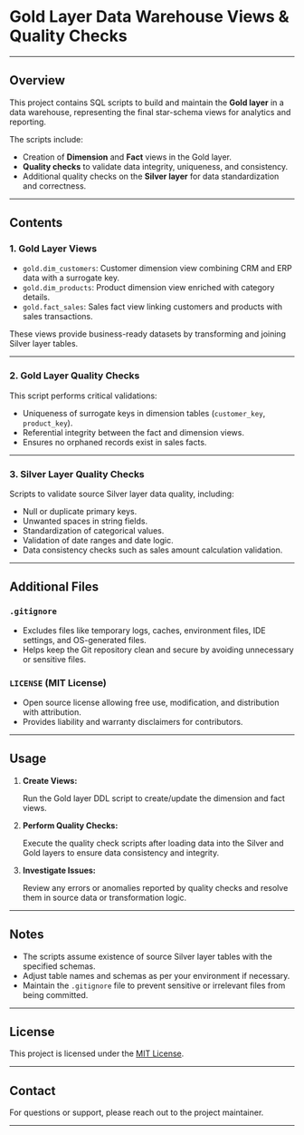 # Gold Layer Data Warehouse Views & Quality Checks

---

## Overview

This project contains SQL scripts to build and maintain the **Gold layer** in a data warehouse, representing the final star-schema views for analytics and reporting.

The scripts include:

- Creation of **Dimension** and **Fact** views in the Gold layer.
- **Quality checks** to validate data integrity, uniqueness, and consistency.
- Additional quality checks on the **Silver layer** for data standardization and correctness.

---

## Contents

### 1. Gold Layer Views

- `gold.dim_customers`: Customer dimension view combining CRM and ERP data with a surrogate key.
- `gold.dim_products`: Product dimension view enriched with category details.
- `gold.fact_sales`: Sales fact view linking customers and products with sales transactions.

These views provide business-ready datasets by transforming and joining Silver layer tables.

---

### 2. Gold Layer Quality Checks

This script performs critical validations:

- Uniqueness of surrogate keys in dimension tables (`customer_key`, `product_key`).
- Referential integrity between the fact and dimension views.
- Ensures no orphaned records exist in sales facts.

---

### 3. Silver Layer Quality Checks

Scripts to validate source Silver layer data quality, including:

- Null or duplicate primary keys.
- Unwanted spaces in string fields.
- Standardization of categorical values.
- Validation of date ranges and date logic.
- Data consistency checks such as sales amount calculation validation.

---

## Additional Files

### `.gitignore`

- Excludes files like temporary logs, caches, environment files, IDE settings, and OS-generated files.
- Helps keep the Git repository clean and secure by avoiding unnecessary or sensitive files.

### `LICENSE` (MIT License)

- Open source license allowing free use, modification, and distribution with attribution.
- Provides liability and warranty disclaimers for contributors.

---

## Usage

1. **Create Views:**

   Run the Gold layer DDL script to create/update the dimension and fact views.

2. **Perform Quality Checks:**

   Execute the quality check scripts after loading data into the Silver and Gold layers to ensure data consistency and integrity.

3. **Investigate Issues:**

   Review any errors or anomalies reported by quality checks and resolve them in source data or transformation logic.

---

## Notes

- The scripts assume existence of source Silver layer tables with the specified schemas.
- Adjust table names and schemas as per your environment if necessary.
- Maintain the `.gitignore` file to prevent sensitive or irrelevant files from being committed.

---

## License

This project is licensed under the [MIT License](LICENSE).

---

## Contact

For questions or support, please reach out to the project maintainer.

---

